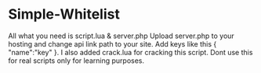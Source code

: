 # Simple-Whitelist
All what you need is script.lua & server.php
Upload server.php to your hosting and change api link path to your site.
Add keys like this { "name":"key" }.
I also added crack.lua for cracking this script.
Dont use this for real scripts only for learning purposes.
